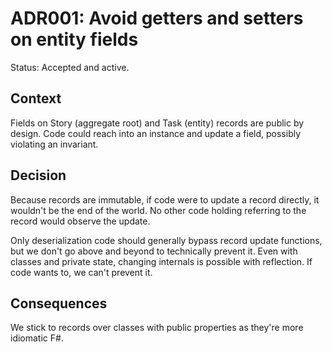 # ADR001: Avoid getters and setters on entity fields

Status: Accepted and active.

## Context

Fields on Story (aggregate root) and Task (entity) records are public by design.
Code could reach into an instance and update a field, possibly violating an
invariant.

## Decision

Because records are immutable, if code were to update a record directly, it
wouldn't be the end of the world. No other code holding referring to the record
would observe the update.

Only deserialization code should generally bypass record update functions, but
we don't go above and beyond to technically prevent it. Even with classes and
private state, changing internals is possible with reflection. If code wants to,
we can't prevent it.

## Consequences

We stick to records over classes with public properties as they're more
idiomatic F#.
